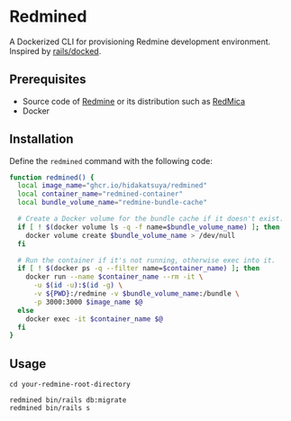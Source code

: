 # Redmined

A Dockerized CLI for provisioning Redmine development environment. Inspired by [rails/docked](https://github.com/rails/docked).

## Prerequisites

* Source code of [Redmine](https://github.com/redmine/redmine) or its distribution such as [RedMica](https://github.com/redmica/redmica)
* Docker

## Installation

Define the `redmined` command with the following code:

```bash
function redmined() {
  local image_name="ghcr.io/hidakatsuya/redmined"
  local container_name="redmined-container"
  local bundle_volume_name="redmine-bundle-cache"

  # Create a Docker volume for the bundle cache if it doesn't exist.
  if [ ! $(docker volume ls -q -f name=$bundle_volume_name) ]; then
    docker volume create $bundle_volume_name > /dev/null
  fi

  # Run the container if it's not running, otherwise exec into it.
  if [ ! $(docker ps -q --filter name=$container_name) ]; then
    docker run --name $container_name --rm -it \
      -u $(id -u):$(id -g) \
      -v ${PWD}:/redmine -v $bundle_volume_name:/bundle \
      -p 3000:3000 $image_name $@
  else
    docker exec -it $container_name $@
  fi
}
```

## Usage

```
cd your-redmine-root-directory

redmined bin/rails db:migrate
redmined bin/rails s
```
